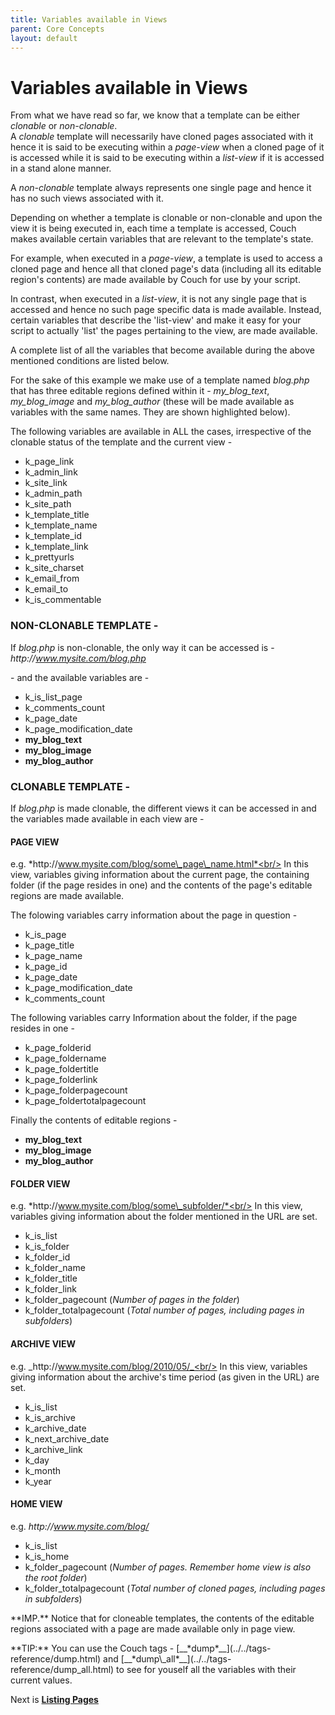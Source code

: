 ```yaml
---
title: Variables available in Views
parent: Core Concepts
layout: default
---
```


# Variables available in Views

From what we have read so far, we know that a template can be either _clonable_ or _non-clonable_.<br/>
A _clonable_ template will necessarily have cloned pages associated with it hence it is said to be executing within a _page-view_ when a cloned page of it is accessed while it is said to be executing within a _list-view_ if it is accessed in a stand alone manner.

A _non-clonable_ template always represents one single page and hence it has no such views associated with it.

Depending on whether a template is clonable or non-clonable and upon the view it is being executed in, each time a template is accessed, Couch makes available certain variables that are relevant to the template's state.

For example, when executed in a _page-view_, a template is used to access a cloned page and hence all that cloned page's data (including all its editable region's contents) are made available by Couch for use by your script.

In contrast, when executed in a _list-view_, it is not any single page that is accessed and hence no such page specific data is made available. Instead, certain variables that describe the 'list-view' and make it easy for your script to actually 'list' the pages pertaining to the view, are made available.

A complete list of all the variables that become available during the above mentioned conditions are listed below.

For the sake of this example we make use of a template named _blog.php_ that has three editable regions defined within it - *my\_blog\_text*, *my\_blog\_image* and *my\_blog\_author* (these will be made available as variables with the same names. They are shown highlighted below).

The following variables are available in ALL the cases, irrespective of the clonable status of the template and the current view -

*   k\_page\_link
*   k\_admin\_link
*   k\_site\_link
*   k\_admin\_path
*   k\_site\_path
*   k\_template\_title
*   k\_template\_name
*   k\_template\_id
*   k\_template\_link
*   k\_prettyurls
*   k\_site\_charset
*   k\_email\_from
*   k\_email\_to
*   k\_is\_commentable

### NON-CLONABLE TEMPLATE -

If _blog.php_ is non-clonable, the only way it can be accessed is -<br/>
_http&#58;//www.mysite.com/blog.php_

\- and the available variables are -

*   k\_is\_list\_page
*   k\_comments\_count
*   k\_page\_date
*   k\_page\_modification\_date
*   **my\_blog\_text**
*   **my\_blog\_image**
*   **my\_blog\_author**

### CLONABLE TEMPLATE -

If _blog.php_ is made clonable, the different views it can be accessed in and the variables made available in each view are -

#### PAGE VIEW

e.g. *http&#58;//www.mysite.com/blog/some\_page\_name.html*<br/>
In this view, variables giving information about the current page, the containing folder (if the page resides in one) and the contents of the page's editable regions are made available.

The folowing variables carry information about the page in question -

*   k\_is\_page
*   k\_page\_title
*   k\_page\_name
*   k\_page\_id
*   k\_page\_date
*   k\_page\_modification\_date
*   k\_comments\_count

The following variables carry Information about the folder, if the page resides in one -

*   k\_page\_folderid
*   k\_page\_foldername
*   k\_page\_foldertitle
*   k\_page\_folderlink
*   k\_page\_folderpagecount
*   k\_page\_foldertotalpagecount

Finally the contents of editable regions -

*   **my\_blog\_text**
*   **my\_blog\_image**
*   **my\_blog\_author**

#### FOLDER VIEW

e.g. *http&#58;//www.mysite.com/blog/some\_subfolder/*<br/>
In this view, variables giving information about the folder mentioned in the URL are set.

*   k\_is\_list
*   k\_is\_folder
*   k\_folder\_id
*   k\_folder\_name
*   k\_folder\_title
*   k\_folder\_link
*   k\_folder\_pagecount (_Number of pages in the folder_)
*   k\_folder\_totalpagecount (_Total number of pages, including pages in subfolders_)

#### ARCHIVE VIEW

e.g. _http&#58;//www.mysite.com/blog/2010/05/_<br/>
In this view, variables giving information about the archive's time period (as given in the URL) are set.

*   k\_is\_list
*   k\_is\_archive
*   k\_archive\_date
*   k\_next\_archive\_date
*   k\_archive\_link
*   k\_day
*   k\_month
*   k\_year

#### HOME VIEW

e.g. _http&#58;//www.mysite.com/blog/_

*   k\_is\_list
*   k\_is\_home
*   k\_folder\_pagecount (_Number of pages. Remember home view is also the root folder_)
*   k\_folder\_totalpagecount (_Total number of cloned pages, including pages in subfolders_)

<p class="notice">**IMP.** Notice that for cloneable templates, the contents of the editable regions associated with a page are made available only in page view.</p>

<p class="success">**TIP:** You can use the Couch tags - [__*dump*__](../../tags-reference/dump.html) and [__*dump\_all*__](../../tags-reference/dump_all.html) to see for youself all the variables with their current values.</p>

Next is [**Listing Pages**](../listing-pages.html)

